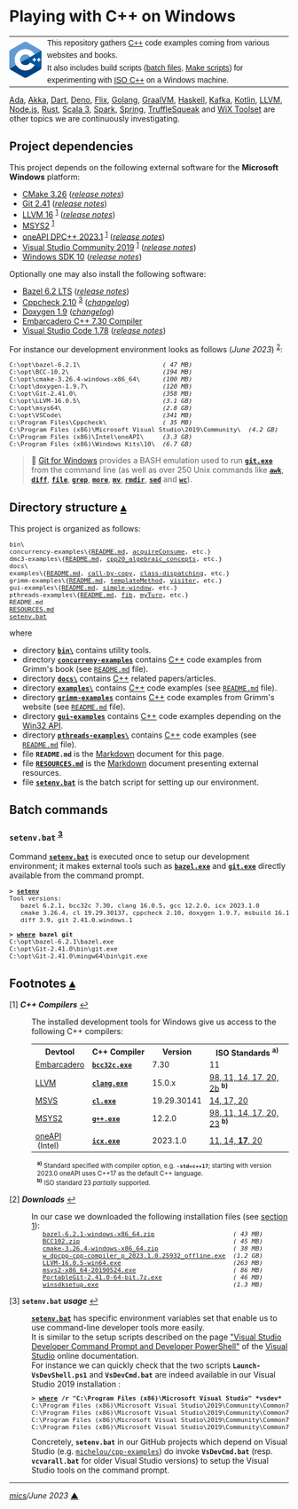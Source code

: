 # <span id="top">Playing with C++ on Windows</span>

<table style="font-family:Helvetica,Arial;line-height:1.6;">
  <tr>
  <td style="border:0;padding:0 10px 0 0;min-width:25%;"><a href="https://isocpp.org/" rel="external"><img src="docs/images/cpp_logo.png" width="100" alt="ISO C++ project"/></a></td>
  <td style="border:0;padding:0;vertical-align:text-top;">This repository gathers <a href="https://isocpp.org/" rel="external" title="ISO C++">C++</a> code examples coming from various websites and books.<br/>
  It also includes build scripts (<a href="https://en.wikibooks.org/wiki/Windows_Batch_Scripting" rel="external">batch files</a>, <a href="https://makefiletutorial.com/" rel="external">Make scripts</a>) for experimenting with <a href="https://isocpp.org/" rel="external">ISO C++</a> on a Windows machine.
  </td>
  </tr>
</table>

[Ada][ada_examples], [Akka][akka_examples], [Dart][dart_examples], [Deno][deno_examples], [Flix][flix_examples], [Golang][golang_examples], [GraalVM][graalvm_examples], [Haskell][haskell_examples], [Kafka][kafka_examples], [Kotlin][kotlin_examples], [LLVM][llvm_examples], [Node.js][nodejs_examples], [Rust][rust_examples], [Scala 3][scala3_examples], [Spark][spark_examples], [Spring][spring_examples], [TruffleSqueak][trufflesqueak_examples] and [WiX Toolset][wix_examples] are other topics we are continuously investigating.

## <span id="proj_deps">Project dependencies</span>

This project depends on the following external software for the **Microsoft Windows** platform:

- [CMake 3.26][cmake_downloads] ([*release notes*][cmake_relnotes])
- [Git 2.41][git_releases] ([*release notes*][git_relnotes])
- [LLVM 16][llvm_downloads] <sup id="anchor_01">[1](#footnote_01)</sup> ([*release notes*][llvm_relnotes])
- [MSYS2][msys2_downloads] <sup id="anchor_01">[1](#footnote_01)</sup>
- [oneAPI DPC++ 2023.1][intel_dpc] <sup id="anchor_01">[1](#footnote_01)</sup> ([*release notes*][intel_dpc_relnotes])
- [Visual Studio Community 2019][vs2019_downloads] <sup id="anchor_01">[1](#footnote_01)</sup> ([*release notes*][vs2019_relnotes])
- [Windows SDK 10][winsdk_downloads] ([*release notes*][winsdk_relnotes])

Optionally one may also install the following software:

- [Bazel 6.2 LTS][bazel_downloads] ([*release notes*][bazel_relnotes])
- [Cppcheck 2.10][cppcheck_downloads] <sup id="anchor_03">[3](#footnote_03)</sup> ([*changelog*][cppcheck_changelog])
- [Doxygen 1.9][doxygen_downloads] ([*changelog*][doxygen_changelog])
- [Embarcadero C++ 7.30 Compiler][bcc_downloads]
- [Visual Studio Code 1.78][vscode_downloads] ([*release notes*][vscode_relnotes])

For instance our development environment looks as follows (*June 2023*) <sup id="anchor_02">[2](#footnote_02)</sup>:

<pre style="font-size:80%;">
C:\opt\bazel-6.2.1\                      <i>( 47 MB)</i>
C:\opt\BCC-10.2\                         <i>(194 MB)</i>
C:\opt\cmake-3.26.4-windows-x86_64\      <i>(100 MB)</i>
C:\opt\doxygen-1.9.7\                    <i>(120 MB)</i>
C:\opt\Git-2.41.0\                       <i>(358 MB)</i>
C:\opt\LLVM-16.0.5\                      <i>(3.1 GB)</i>
C:\opt\msys64\                           <i>(2.8 GB)</i>
C:\opt\VSCode\                           <i>(341 MB)</i>
c:\Program Files\Cppcheck\               <i>( 35 MB)</i>
C:\Program Files (x86)\Microsoft Visual Studio\2019\Community\  <i>(4.2 GB)</i>
C:\Program Files (x86)\Intel\oneAPI\     <i>(3.3 GB)</i>
C:\Program Files (x86)\Windows Kits\10\  <i>(6.7 GB)</i>
</pre>

> **:mag_right:** [Git for Windows][git_releases] provides a BASH emulation used to run [**`git.exe`**][git_docs] from the command line (as well as over 250 Unix commands like [**`awk`**][man1_awk], [**`diff`**][man1_diff], [**`file`**][man1_file], [**`grep`**][man1_grep], [**`more`**][man1_more], [**`mv`**][man1_mv], [**`rmdir`**][man1_rmdir], [**`sed`**][man1_sed] and [**`wc`**][man1_wc]).

## <span id="structure">Directory structure</span> [**&#x25B4;**](#top)

This project is organized as follows:
<pre style="font-size:80%;">
bin\
concurrency-examples\{<a href="concurrency-examples/README.md">README.md</a>, <a href="concurrency-examples/acquireConsume/">acquireConsume</a>, etc.}
dmc3-examples\{<a href="dmc3-examples/README.md">README.md</a>, <a href="dmc3-examples/cpp20_algebraic_concepts">cpp20_algebraic_concepts</a>, etc.}
docs\
examples\{<a href="examples/README.md">README.md</a>, <a href="examples/call-by-copy/">call-by-copy</a>, <a href="examples/class-dispatching/">class-dispatching</a>, etc.}
grimm-examples\{<a href="grimm-examples/README.md">README.md</a>, <a href="grimm-examples/templateMethod/">templateMethod</a>, <a href="grimm-examples/visitor/">visitor</a>, etc.}
gui-examples\{<a href="gui-examples/README.md">README.md</a>, <a href="gui-examples/simple-window/">simple-window</a>, etc.}
pthreads-examples\{<a href="pthreads-examples/README.md">README.md</a>, <a href="pthreads-examples/fib/">fib</a>, <a href="pthreads-examples/myTurn/">myTurn</a>, etc.}
README.md
<a href="RESOURCES.md">RESOURCES.md</a>
<a href="setenv.bat">setenv.bat</a>
</pre>

where

- directory [**`bin\`**](bin/) contains utility tools.
- directory [**`concurreny-examples`**](concurrency-examples/) contains [C++][cpp_lang] code examples from Grimm's book (see [`README.md`](concurrency-examples/README.md) file).
- directory [**`docs\`**](docs/) contains [C++][cpp_lang] related papers/articles.
- directory [**`examples\`**](mastering-rust/) contains [C++][cpp_lang] code examples (see [`README.md`](examples/README.md) file).
- directory [**`grimm-examples`**](grimm-examples/) contains [C++][cpp_lang] code examples from Grimm's website (see [`README.md`](grimm-examples/README.md) file).
- directory [**`gui-examples`**](gui-examples/) contains [C++][cpp_lang] code examples depending on the [Win32 API][win32_api].
- directory [**`pthreads-examples\`**](pthreads-examples/) contains [C++][cpp_lang] code examples (see [`README.md`](pthreads-examples/README.md) file).
- file **`README.md`** is the [Markdown][github_markdown] document for this page.
- file [**`RESOURCES.md`**](RESOURCES.md) is the [Markdown][github_markdown] document presenting external resources.
- file [**`setenv.bat`**](setenv.bat) is the batch script for setting up our environment.

<!--
We also define a virtual drive **`R:`** in our working environment in order to reduce/hide the real path of our project directory (see article ["Windows command prompt limitation"][windows_limitation] from Microsoft Support).

> **:mag_right:** We use the Windows external command [**`subst`**][windows_subst] to create virtual drives; for instance:
>
> <pre style="font-size:80%;">
> <b>&gt; <a href="https://docs.microsoft.com/en-us/windows-server/administration/windows-commands/subst">subst</a> R: <a href="https://en.wikipedia.org/wiki/Environment_variable#Default_values">%USERPROFILE%</a>\workspace\rust-examples</b>
> </pre>
-->

## <span id="commands">Batch commands</span>

### **`setenv.bat`** <sup id="anchor_03">[3](#footnote_03)</sup>

Command [**`setenv.bat`**](setenv.bat) is executed once to setup our development environment; it makes external tools such as [**`bazel.exe`**][bazel_cli] and [**`git.exe`**][git_cli] directly available from the command prompt.

<pre style="font-size:80%;">
<b>&gt; <a href="setenv.bat">setenv</a></b>
Tool versions:
   bazel 6.2.1, bcc32c 7.30, clang 16.0.5, gcc 12.2.0, icx 2023.1.0
   cmake 3.26.4, cl 19.29.30137, cppcheck 2.10, doxygen 1.9.7, msbuild 16.11.2.50704
   diff 3.9, git 2.41.0.windows.1

<b>&gt; <a href="https://docs.microsoft.com/en-us/windows-server/administration/windows-commands/where_1" rel="external">where</a> bazel git</b>
C:\opt\bazel-6.2.1\bazel.exe
C:\opt\Git-2.41.0\bin\git.exe
C:\opt\Git-2.41.0\mingw64\bin\git.exe
</pre>

## <span id="footnotes">Footnotes</span> [**&#x25B4;**](#top)

<span id="footnote_01">[1]</span> ***C++ Compilers*** [↩](#anchor_01)

<dl><dd>
The installed development tools for Windows give us access to the following C++ compilers:
</dd>
<dd>
<table>
<tr><th>Devtool</th><th>C++&nbsp;Compiler</th><th>Version</th><th>ISO Standards <sup><b>a)</b></sup></th></tr>
<tr><td><a href="https://www.embarcadero.com">Embarcadero</a></td><td><a href="https://www.embarcadero.com/free-tools/ccompiler"><code><b>bcc32c.exe</b></code></a></td><td>7.30</td><td>11</td></tr>
<tr><td><a href="https://llvm.org/">LLVM</a></td><td><a href="https://clang.llvm.org/docs/UsersManual.html#basic-usage"><code><b>clang.exe</b></code></a></td><td>15.0.x</td><td><a href="https://clang.llvm.org/cxx_status.html">98, 11, 14, 17, 20, 2b</a> <sup><b>b)</b></sup></td></tr>
<tr><td><a href="https://visualstudio.microsoft.com/free-developer-offers/">MSVS</a></td><td><a href="https://docs.microsoft.com/en-us/cpp/build/reference/compiler-command-line-syntax"><code><b>cl.exe</b></code></a></td><td>19.29.30141</td><td><a href="https://docs.microsoft.com/en-us/cpp/build/reference/std-specify-language-standard-version">14, 17, 20</a></td></tr>
<tr><td><a href="https://www.msys2.org/">MSYS2</a></td><td><a href="https://man7.org/linux/man-pages/man1/g++.1.html"><code><b>g++.exe</b></code></a></td><td>12.2.0</td><td><a href="https://gcc.gnu.org/projects/cxx-status.html">98, 11, 14, 17, 20, 23</a> <sup><b>b)</b></sup></td></tr>
<tr><td><a href="https://www.intel.com/content/www/us/en/developer/articles/tool/oneapi-standalone-components.html" rel="external">oneAPI</a><br/>&nbsp;(Intel)</td><td><a href="https://www.intel.com/content/www/us/en/develop/documentation/oneapi-dpcpp-cpp-compiler-dev-guide-and-reference/top/compiler-setup/use-the-command-line/invoke-the-compiler.html"><code><b>icx.exe</b></code></td><td>2023.1.0</td><td><a href="https://www.intel.com/content/www/us/en/develop/documentation/cpp-compiler-developer-guide-and-reference/top/compiler-reference/compiler-options/compiler-option-details/language-options/std-qstd.html" rel="external">11, 14, <b>17</b>, 20</a></td></tr>
</table>
<div style="margin:0 0 0 10px;font-size:80%;">
<sup><b>a)</b></sup> Standard specified with compiler option, e.g. <code><b>-std=c++17</b></code>; starting with version 2023.0 oneAPI uses C++17 as the default C++ language.<br/>
<sup><b>b)</b></sup> ISO standard 23 <i>partially</i> supported.<br/>
</div>
</dd></dl>

<span id="footnote_02">[2]</span> ***Downloads*** [↩](#anchor_02)

<dl><dd>
In our case we downloaded the following installation files (see <a href="#proj_deps">section 1</a>):
</dd>
<dd>
<pre style="margin:0 0 1em 20px; font-size:80%;">
<a href="https://github.com/bazelbuild/bazel/releases/tag/6.2.1">bazel-6.2.1-windows-x86_64.zip</a>                     <i>( 43 MB)</i>
<a href="" rel="external">BCC102.zip</a>                                         <i>( 45 MB)</i>
<a href="https://cmake.org/download/">cmake-3.26.4-windows-x86_64.zip</a>                    <i>( 38 MB)</i>
<a href="https://www.intel.com/content/www/us/en/developer/articles/tool/oneapi-standalone-components.html#dpcpp-cpp">w_dpcpp-cpp-compiler_p_2023.1.0.25932_offline.exe</a>  <i>(1.2 GB)</i>
<a href="https://github.com/llvm/llvm-project/releases/tag/llvmorg-16.0.5">LLVM-16.0.5-win64.exe</a>                              <i>(263 MB)</i>
<a href="http://repo.msys2.org/distrib/x86_64/">msys2-x86_64-20190524.exe</a>                          <i>( 86 MB)</i>
<a href="https://git-scm.com/download/win">PortableGit-2.41.0-64-bit.7z.exe</a>                   <i>( 46 MB)</i>
<a href="https://developer.microsoft.com/en-us/windows/downloads/windows-sdk/">winsdksetup.exe</a>                                    <i>(1.3 MB)</i>
</pre>
</dd></dl>

<span id="footnote_03">[3]</span> **`setenv.bat` *usage*** [↩](#anchor_03)

<dl><dd>
<a href=./setenv.bat><code><b>setenv.bat</b></code></a> has specific environment variables set that enable us to use command-line developer tools more easily.
</dd>
<dd>It is similar to the setup scripts described on the page <a href="https://learn.microsoft.com/en-us/visualstudio/ide/reference/command-prompt-powershell" rel="external">"Visual Studio Developer Command Prompt and Developer PowerShell"</a> of the <a href="https://learn.microsoft.com/en-us/visualstudio/windows" rel="external">Visual Studio</a> online documentation.
</dd>
<dd>
For instance we can quickly check that the two scripts <code><b>Launch-VsDevShell.ps1</b></code> and <code><b>VsDevCmd.bat</b></code> are indeed available in our Visual Studio 2019 installation :
<pre style="font-size:80%;">
<b>&gt; <a href="https://learn.microsoft.com/en-us/windows-server/administration/windows-commands/where" rel="external">where</a> /r "C:\Program Files (x86)\Microsoft Visual Studio" *vsdev*</b>
C:\Program Files (x86)\Microsoft Visual Studio\2019\Community\Common7\Tools\Launch-VsDevShell.ps1
C:\Program Files (x86)\Microsoft Visual Studio\2019\Community\Common7\Tools\VsDevCmd.bat
C:\Program Files (x86)\Microsoft Visual Studio\2019\Community\Common7\Tools\vsdevcmd\core\vsdevcmd_end.bat
C:\Program Files (x86)\Microsoft Visual Studio\2019\Community\Common7\Tools\vsdevcmd\core\vsdevcmd_start.bat
</pre>
</dd>
<dd>
Concretely, <code><b>setenv.bat</b></code> in our GitHub projects which depend on Visual Studio (e.g. <a href="https://github.com/michelou/cpp-examples"><code>michelou/cpp-examples</code></a>) do invoke <code><b>VsDevCmd.bat</b></code> (resp. <code><b>vcvarall.bat</b></code> for older Visual Studio versions) to setup the Visual Studio tools on the command prompt. 
</dd></dl>

***

*[mics](https://lampwww.epfl.ch/~michelou/)/June 2023* [**&#9650;**](#top)
<span id="bottom">&nbsp;</span>

<!-- link refs -->

[ada_examples]: https://github.com/michelou/ada-examples
[akka_examples]: https://github.com/michelou/akka-examples
[bazel_cli]: https://docs.bazel.build/versions/master/command-line-reference.html
[bazel_downloads]: https://github.com/bazelbuild/bazel/releases/tag/6.2.1
[bazel_relnotes]: https://blog.bazel.build/2022/12/19/bazel-6.0.html
[bcc_downloads]: https://www.embarcadero.com/free-tools/ccompiler
[clang_cli]: https://clang.llvm.org/docs/ClangCommandLineReference.html
[cmake_cli]: https://cmake.org/cmake/help/latest/manual/cmake.1.html
[cmake_downloads]: https://cmake.org/download/
[cmake_relnotes]: https://cmake.org/cmake/help/v3.26/release/3.26.html
[cpp_lang]: https://isocpp.org/
[cppcheck_changelog]: https://github.com/danmar/cppcheck/releases
[cppcheck_downloads]: http://cppcheck.sourceforge.net/#download
[dart_examples]: https://github.com/michelou/dart-examples
[deno_examples]: https://github.com/michelou/deno-examples
[doxygen_changelog]: https://www.doxygen.nl/manual/changelog.html
[doxygen_downloads]: https://www.doxygen.nl/download.html#srcbin
[flix_examples]: https://github.com/michelou/flix-examples
[git_cli]: https://git-scm.com/docs/git
[git_docs]: https://git-scm.com/docs/git
[git_releases]: https://git-scm.com/download/win
[git_relnotes]: https://raw.githubusercontent.com/git/git/master/Documentation/RelNotes/2.41.0.txt
[github_markdown]: https://github.github.com/gfm/
[golang_examples]: https://github.com/michelou/golang-examples
[graalvm_examples]: https://github.com/michelou/graalvm-examples
[haskell_examples]: https://github.com/michelou/haskell-examples
[intel_dpc]: https://www.intel.com/content/www/us/en/developer/articles/tool/oneapi-standalone-components.html#dpcpp-cpp
[intel_dpc_relnotes]: https://www.intel.com/content/www/us/en/developer/articles/release-notes/intel-oneapi-dpc-c-compiler-release-notes.html
[kafka_examples]: https://github.com/michelou/kafka-examples
[kotlin_examples]: https://github.com/michelou/kotlin-examples
[llvm_downloads]: https://github.com/llvm/llvm-project/releases/tag/llvmorg-16.0.5
[llvm_examples]: https://github.com/michelou/llvm-examples
[llvm_relnotes]: https://releases.llvm.org/16.0.0/docs/ReleaseNotes.html
[man1_awk]: https://www.linux.org/docs/man1/awk.html
[man1_diff]: https://www.linux.org/docs/man1/diff.html
[man1_file]: https://www.linux.org/docs/man1/file.html
[man1_grep]: https://www.linux.org/docs/man1/grep.html
[man1_more]: https://www.linux.org/docs/man1/more.html
[man1_mv]: https://www.linux.org/docs/man1/mv.html
[man1_rmdir]: https://www.linux.org/docs/man1/rmdir.html
[man1_sed]: https://www.linux.org/docs/man1/sed.html
[man1_wc]: https://www.linux.org/docs/man1/wc.html
[msys2_downloads]: http://repo.msys2.org/distrib/x86_64/
[nodejs_examples]: https://github.com/michelou/nodejs-examples
[rust_examples]: https://github.com/michelou/rust-examples
[scala3_examples]: https://github.com/michelou/dotty-examples
[spark_examples]: https://github.com/michelou/spark-examples
[spring_examples]: https://github.com/michelou/spring-examples
[trufflesqueak_examples]: https://github.com/michelou/trufflesqueak-examples
[vs2019_downloads]: https://visualstudio.microsoft.com/en/downloads/
[vs2019_relnotes]: https://docs.microsoft.com/en-us/visualstudio/releases/2019/release-notes
[vscode_downloads]: https://code.visualstudio.com/#alt-downloads
[vscode_relnotes]: https://code.visualstudio.com/updates/
[win32_api]: https://learn.microsoft.com/en-us/windows/win32/api/
[winsdk_downloads]: https://developer.microsoft.com/en-us/windows/downloads/windows-sdk/
[winsdk_relnotes]: https://developer.microsoft.com/en-us/windows/downloads/windows-sdk/#relnote
[wix_examples]: https://github.com/michelou/wix-examples
